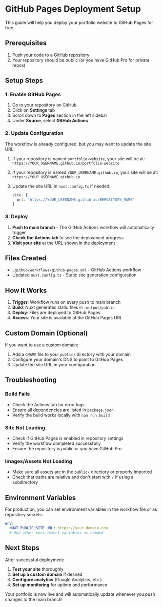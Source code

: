 # GitHub Pages Deployment Setup

This guide will help you deploy your portfolio website to GitHub Pages for free.

## Prerequisites

1. Push your code to a GitHub repository
2. Your repository should be public (or you have GitHub Pro for private repos)

## Setup Steps

### 1. Enable GitHub Pages

1. Go to your repository on GitHub
2. Click on **Settings** tab
3. Scroll down to **Pages** section in the left sidebar
4. Under **Source**, select **GitHub Actions**

### 2. Update Configuration

The workflow is already configured, but you may want to update the site URL:

1. If your repository is named `portfolio-website`, your site will be at:
   `https://YOUR_USERNAME.github.io/portfolio-website`

2. If your repository is named `YOUR_USERNAME.github.io`, your site will be at:
   `https://YOUR_USERNAME.github.io`

3. Update the site URL in `nuxt.config.ts` if needed:
   ```typescript
   site: {
     url: 'https://YOUR_USERNAME.github.io/REPOSITORY_NAME'
   }
   ```

### 3. Deploy

1. **Push to main branch** - The GitHub Actions workflow will automatically trigger
2. **Check the Actions tab** to see the deployment progress
3. **Visit your site** at the URL shown in the deployment

## Files Created

- `.github/workflows/github-pages.yml` - GitHub Actions workflow
- Updated `nuxt.config.ts` - Static site generation configuration

## How It Works

1. **Trigger**: Workflow runs on every push to main branch
2. **Build**: Nuxt generates static files in `.output/public`
3. **Deploy**: Files are deployed to GitHub Pages
4. **Access**: Your site is available at the GitHub Pages URL

## Custom Domain (Optional)

If you want to use a custom domain:

1. Add a `CNAME` file to your `public/` directory with your domain
2. Configure your domain's DNS to point to GitHub Pages
3. Update the site URL in your configuration

## Troubleshooting

### Build Fails
- Check the Actions tab for error logs
- Ensure all dependencies are listed in `package.json`
- Verify the build works locally with `npm run build`

### Site Not Loading
- Check if GitHub Pages is enabled in repository settings
- Verify the workflow completed successfully
- Ensure the repository is public or you have GitHub Pro

### Images/Assets Not Loading
- Make sure all assets are in the `public/` directory or properly imported
- Check that paths are relative and don't start with `/` if using a subdirectory

## Environment Variables

For production, you can set environment variables in the workflow file or as repository secrets:

```yaml
env:
  NUXT_PUBLIC_SITE_URL: https://your-domain.com
  # Add other environment variables as needed
```

## Next Steps

After successful deployment:

1. **Test your site** thoroughly
2. **Set up a custom domain** if desired
3. **Configure analytics** (Google Analytics, etc.)
4. **Set up monitoring** for uptime and performance

Your portfolio is now live and will automatically update whenever you push changes to the main branch! 